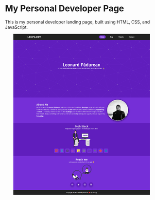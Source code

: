 <h1>My Personal Developer Page</h1>
<p>This is my personal developer landing page, built using HTML, CSS, and JavaScript.<p>
<p align="center">
  <img src="https://github.com/leopg1/personal-website/blob/main/assets/img/screencapture-leopg-dev-2023-04-08-16_42_37.png/" width="450" alt="website capture">
</p>
